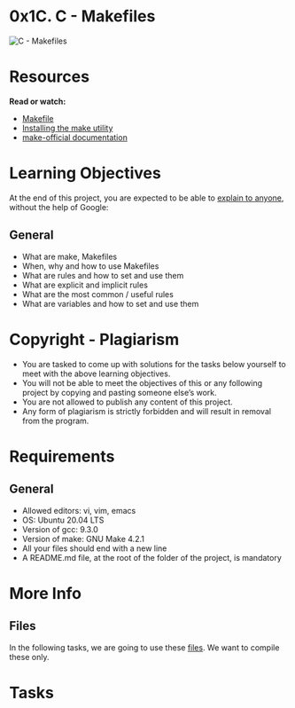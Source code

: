 # 0x1C. C - Makefiles

![C - Makefiles](https://s3.amazonaws.com/intranet-projects-files/holbertonschool-low_level_programming/273/giphy-2.gif)

# Resources

**Read or watch:**

- [Makefile](https://www.google.com/search?q=makefile)
- [Installing the make utility](https://www.geeksforgeeks.org/how-to-install-make-on-ubuntu/)
- [make-official documentation](https://www.gnu.org/software/make/manual/html_node/)

# Learning Objectives

At the end of this project, you are expected to be able to [explain to anyone](https://fs.blog/feynman-learning-technique/), without the help of Google: 

## General

- What are make, Makefiles
- When, why and how to use Makefiles
- What are rules and how to set and use them
- What are explicit and implicit rules
- What are the most common / useful rules
- What are variables and how to set and use them

# Copyright - Plagiarism

- You are tasked to come up with solutions for the tasks below yourself to meet with the above learning objectives.
- You will not be able to meet the objectives of this or any following project by copying and pasting someone else’s work. 
- You are not allowed to publish any content of this project.
- Any form of plagiarism is strictly forbidden and will result in removal from the program.

# Requirements

## General

- Allowed editors: vi, vim, emacs
- OS: Ubuntu 20.04 LTS
- Version of gcc: 9.3.0
- Version of make: GNU Make 4.2.1
- All your files should end with a new line
- A README.md file, at the root of the folder of the project, is mandatory

# More Info

## Files

In the following tasks, we are going to use these [files](https://github.com/holbertonschool/0x1B.c). We want to compile these only.

# Tasks
